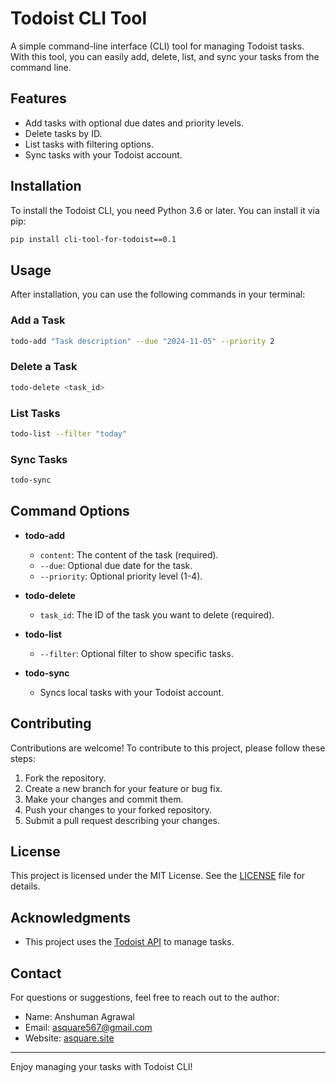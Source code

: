 # Todoist CLI Tool

A simple command-line interface (CLI) tool for managing Todoist tasks. With this tool, you can easily add, delete, list, and sync your tasks from the command line.

## Features

- Add tasks with optional due dates and priority levels.
- Delete tasks by ID.
- List tasks with filtering options.
- Sync tasks with your Todoist account.

## Installation

To install the Todoist CLI, you need Python 3.6 or later. You can install it via pip:

```bash
pip install cli-tool-for-todoist==0.1
```

## Usage

After installation, you can use the following commands in your terminal:

### Add a Task

```bash
todo-add "Task description" --due "2024-11-05" --priority 2
```

### Delete a Task

```bash
todo-delete <task_id>
```

### List Tasks

```bash
todo-list --filter "today"
```

### Sync Tasks

```bash
todo-sync
```

## Command Options

- **todo-add**
  - `content`: The content of the task (required).
  - `--due`: Optional due date for the task.
  - `--priority`: Optional priority level (1-4).

- **todo-delete**
  - `task_id`: The ID of the task you want to delete (required).

- **todo-list**
  - `--filter`: Optional filter to show specific tasks.

- **todo-sync**
  - Syncs local tasks with your Todoist account.

## Contributing

Contributions are welcome! To contribute to this project, please follow these steps:

1. Fork the repository.
2. Create a new branch for your feature or bug fix.
3. Make your changes and commit them.
4. Push your changes to your forked repository.
5. Submit a pull request describing your changes.

## License

This project is licensed under the MIT License. See the [LICENSE](LICENSE) file for details.

## Acknowledgments

- This project uses the [Todoist API](https://developer.todoist.com/) to manage tasks.

## Contact

For questions or suggestions, feel free to reach out to the author:

- Name: Anshuman Agrawal
- Email: asquare567@gmail.com
- Website: [asquare.site](https://www.asquare.site)

---

Enjoy managing your tasks with Todoist CLI!
